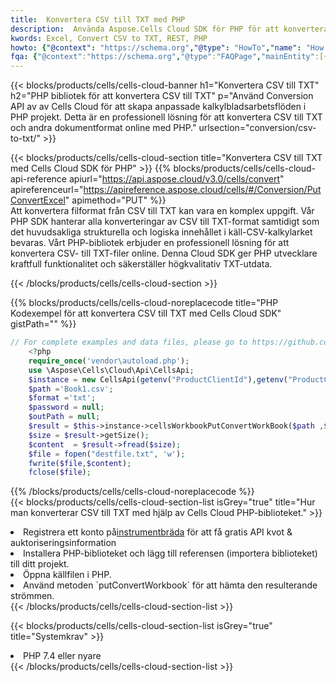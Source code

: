 ```yaml
---
title:  Konvertera CSV till TXT med PHP
description:  Använda Aspose.Cells Cloud SDK för PHP för att konvertera en fil i CSV-format till en fil i TXT-format.
kwords: Excel, Convert CSV to TXT, REST, PHP
howto: {"@context": "https://schema.org","@type": "HowTo","name": "How to convert CSV to TXT using the Cells Cloud PHP library.","description": "How to convert CSV to TXT using the Cells Cloud PHP library.","image": {"@type": "ImageObject"},"url": "/php/conversion/csv-to-txt/","step": [{ "@type": "HowToStep","name": "How to convert CSV to TXT using the Cells Cloud PHP library. step 1", "image": {"@type": "ImageObject",},"url": "/php/conversion/csv-to-txt/","text": "Register an account at <a href='https://dashboard.aspose.cloud/'>Dashboard</a> to get free API quota & authorization details",},{ "@type": "HowToStep","name": "How to convert CSV to TXT using the Cells Cloud PHP library. step 1", "image": {"@type": "ImageObject",},"url": "/php/conversion/csv-to-txt/","text": "Install PHP library and add the reference (import the library) to your project.",},{ "@type": "HowToStep","name": "How to convert CSV to TXT using the Cells Cloud PHP library. step 1", "image": {"@type": "ImageObject",},"url": "/php/conversion/csv-to-txt/","text": "Open the source file in PHP.",},{ "@type": "HowToStep","name": "How to convert CSV to TXT using the Cells Cloud PHP library. step 1", "image": {"@type": "ImageObject",},"url": "/php/conversion/csv-to-txt/","text": "Use the `putConvertWorkbook` method to retrieve the resulting stream.",}, ],"supply": {"@type": "HowToSupply","name": "document"},"tool": [{"@type": "HowToTool","name": "phpstorm, Visual Studio Code, Eclipse"},{"@type": "HowToTool","name": "Aspose Cells"}],"totalTime": "PT6M"}
fqa: {"@context":"https://schema.org","@type":"FAQPage","mainEntity":[{"@type":"Question","name":"Why convert file formats in C# using REST API?","acceptedAnswer":{"@type":"Answer","text":"Documents are encoded in many ways, and some files may be incompatible with the software you use. To open and read such files, just convert them to appropriate file formats.<br/><ol><li>Install .NET SDK and add the reference (import the library) to your project.</li><li>Open the source file in C# using REST API.</li><li>Call the PutConvertWorkbookRequest() method, passing an output filename with required extension.</li><li>Get the result of conversion as a separate file.</li></ol>"}},{"@type":"Question","name":"What file formats can I convert with your C# library?","acceptedAnswer":{"@type":"Answer","text":"We support a variety of file formats for conversion using .NET library, including XLSX, Excel, xls , PDF, CSV, HTML, Markdown, XML, PNG, JPG, TIFF, Json, TXT and many more."}},{"@type":"Question","name":"What is the maximum allowed file size for conversion using this .NET library?","acceptedAnswer":{"@type":"Answer","text":"There are no file size limits for format conversions using .NET library."}}]}
---
```

{{< blocks/products/cells/cells-cloud-banner h1="Konvertera CSV till TXT" h2="PHP bibliotek för att konvertera CSV till TXT" p="Använd Conversion API av av Cells Cloud för att skapa anpassade kalkylbladsarbetsflöden i PHP projekt. Detta är en professionell lösning för att konvertera CSV till TXT och andra dokumentformat online med PHP." urlsection="conversion/csv-to-txt/" >}}

{{< blocks/products/cells/cells-cloud-section title="Konvertera CSV till TXT med Cells Cloud SDK för PHP" >}}
{{% blocks/products/cells/cells-cloud-api-reference apiurl="https://api.aspose.cloud/v3.0/cells/convert" apireferenceurl="https://apireference.aspose.cloud/cells/#/Conversion/PutConvertExcel" apimethod="PUT" %}}
<br/>
Att konvertera filformat från CSV till TXT kan vara en komplex uppgift. Vår PHP SDK hanterar alla konverteringar av CSV till TXT-format samtidigt som det huvudsakliga strukturella och logiska innehållet i käll-CSV-kalkylarket bevaras. Vårt PHP-bibliotek erbjuder en professionell lösning för att konvertera CSV- till TXT-filer online. Denna Cloud SDK ger PHP utvecklare kraftfull funktionalitet och säkerställer högkvalitativ TXT-utdata.

{{< /blocks/products/cells/cells-cloud-section >}}

{{% blocks/products/cells/cells-cloud-noreplacecode title="PHP Kodexempel för att konvertera CSV till TXT med Cells Cloud SDK" gistPath="" %}}
 
```php
// For complete examples and data files, please go to https://github.com/aspose-cells-cloud/aspose-cells-cloud-php/
    <?php
    require_once('vendor\autoload.php');
    use \Aspose\Cells\Cloud\Api\CellsApi;
    $instance = new CellsApi(getenv("ProductClientId"),getenv("ProductClientSecret"));
    $path ='Book1.csv';    
    $format ='txt';
    $password = null;
    $outPath = null;      
    $result = $this->instance->cellsWorkbookPutConvertWorkBook($path ,$format, $password,  $outPath);
    $size = $result->getSize();
    $content  = $result->fread($size);
    $file = fopen("destfile.txt", 'w');
    fwrite($file,$content);
    fclose($file);
```
 
{{% /blocks/products/cells/cells-cloud-noreplacecode %}}
<br/>
{{< blocks/products/cells/cells-cloud-section-list isGrey="true" title="Hur man konverterar CSV till TXT med hjälp av Cells Cloud PHP-biblioteket." >}}
<li> Registrera ett konto på<a href="https://dashboard.aspose.cloud/">instrumentbräda</a> för att få gratis API kvot & auktoriseringsinformation</li>
<li>Installera PHP-biblioteket och lägg till referensen (importera biblioteket) till ditt projekt.</li>
<li>Öppna källfilen i PHP.</li>
<li>Använd metoden `putConvertWorkbook` för att hämta den resulterande strömmen.</li>
{{< /blocks/products/cells/cells-cloud-section-list >}}

{{< blocks/products/cells/cells-cloud-section-list isGrey="true" title="Systemkrav" >}}
<li>PHP 7.4 eller nyare</li>
{{< /blocks/products/cells/cells-cloud-section-list >}}

